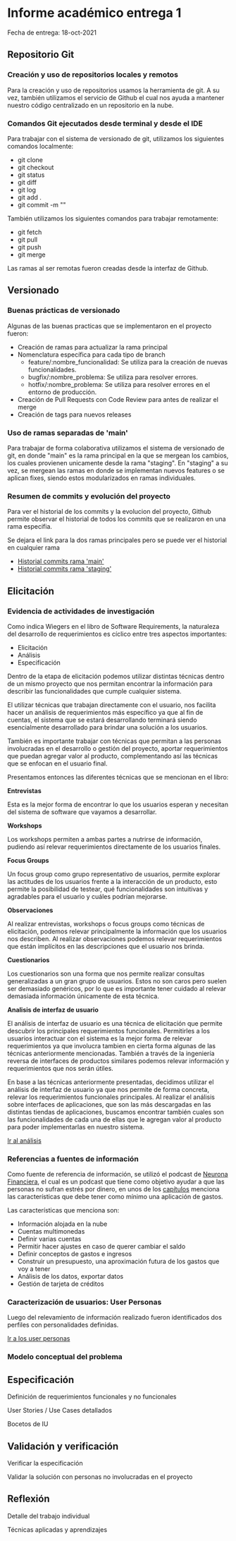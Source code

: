 # Informe académico entrega 1
Fecha de entrega: 18-oct-2021

## Repositorio Git

### Creación y uso de repositorios locales y remotos

Para la creación y uso de repositorios usamos la herramienta de git. A su vez, también utilizamos el servicio de Github el cual nos ayuda a mantener nuestro código centralizado en un repositorio en la nube.

### Comandos Git ejecutados desde terminal y desde el IDE

Para trabajar con el sistema de versionado de git, utilizamos los siguientes comandos localmente:
- git clone
- git checkout
- git status
- git diff
- git log
- git add .
- git commit -m ""

También utilizamos los siguientes comandos para trabajar remotamente:
- git fetch
- git pull
- git push
- git merge

Las ramas al ser remotas fueron creadas desde la interfaz de Github.

## Versionado

### Buenas prácticas de versionado

Algunas de las buenas practicas que se implementaron en el proyecto fueron:

- Creación de ramas para actualizar la rama principal
- Nomenclatura específica para cada tipo de branch
    - feature/:nombre_funcionalidad: Se utiliza para la creación de nuevas funcionalidades.
    - bugfix/:nombre_problema: Se utiliza para resolver errores.
    - hotfix/:nombre_problema: Se utiliza para resolver errores en el entorno de producción.
- Creación de Pull Requests con Code Review para antes de realizar el merge
- Creación de tags para nuevos releases

### Uso de ramas separadas de 'main'

Para trabajar de forma colaborativa utilizamos el sistema de versionado de git, en donde "main" es la rama principal en la que se mergean los cambios, los cuales provienen unicamente desde la rama "staging".
En "staging" a su vez, se mergean las ramas en donde se implementan nuevos features o se aplican fixes, siendo estos modularizados en ramas individuales.

### Resumen de commits y evolución del proyecto

Para ver el historial de los commits y la evolucion del proyecto, Github permite observar el historial de todos los commits que se realizaron en una rama especifia.

Se dejara el link para la dos ramas principales pero se puede ver el historial en cualquier rama

- [Historial commits rama 'main'](https://github.com/ORT-FIS-202108/proyecto-grupo-2-mayer-tosar/commits/main)
- [Historial commits rama 'staging'](https://github.com/ORT-FIS-202108/proyecto-grupo-2-mayer-tosar/commits/staging)
  
## Elicitación

### Evidencia de actividades de investigación

Como indica Wiegers en el libro de Software Requirements, la naturaleza del desarrollo de requerimientos es cíclico entre tres aspectos importantes:

- Elicitación
- Análisis
- Especificación

Dentro de la etapa de elicitación podemos utilizar distintas técnicas dentro de un mismo proyecto que nos permitan encontrar la información para describir las funcionalidades que cumple cualquier sistema.

El utilizar técnicas que trabajan directamente con el usuario, nos facilita hacer un análisis de requerimientos más específico ya que al fin de cuentas, el sistema que se estará desarrollando terminará siendo esencialmente desarrollado para brindar una solución a los usuarios.

También es importante trabajar con técnicas que permitan a las personas involucradas en el desarrollo o gestión del proyecto, aportar requerimientos que puedan agregar valor al producto, complementando así las técnicas que se enfocan en el usuario final.

Presentamos entonces las diferentes técnicas que se mencionan en el libro:

__Entrevistas__

Esta es la mejor forma de encontrar lo que los usuarios esperan y necesitan del sistema de software que vayamos a desarrollar.

__Workshops__

Los workshops permiten a ambas partes a nutrirse de información, pudiendo así relevar requerimientos directamente de los usuarios finales.

__Focus Groups__

Un focus group como grupo representativo de usuarios, permite explorar las actitudes de los usuarios frente a la interacción de un producto, esto permite la posibilidad de testear, qué funcionalidades son intuitivas y agradables para el usuario y cuáles podrían mejorarse.

__Observaciones__

Al realizar entrevistas, workshops o focus groups como técnicas de elicitación, podemos relevar principalmente la información que los usuarios nos describen. Al realizar observaciones podemos relevar requerimientos que están implícitos en las descripciones que el usuario nos brinda.

__Cuestionarios__

Los cuestionarios son una forma que nos permite realizar consultas generalizadas a un gran grupo de usuarios. Estos no son caros pero suelen ser demasiado genéricos, por lo que es importante tener cuidado al relevar demasiada información únicamente de esta técnica.

__Analisis de interfaz de usuario__

El análisis de interfaz de usuario es una técnica de elicitación que permite descubrir los principales requerimientos funcionales. Permitirles a los usuarios interactuar con el sistema es la mejor forma de relevar requerimientos ya que involucra tambien en cierta forma algunas de las técnicas anteriormente mencionadas.
También a través de la ingeniería reversa de interfaces de productos similares podemos relevar información y requerimientos que nos serán útiles.

En base a las técnicas anteriormente presentadas, decidimos utilizar el análisis de interfaz de usuario ya que nos permite de forma concreta, relevar los requerimientos funcionales principales.
Al realizar el análisis sobre interfaces de aplicaciones, que son las más descargadas en las distintas tiendas de aplicaciones, buscamos encontrar también cuales son las funcionalidades de cada una de ellas que le agregan valor al producto para poder implementarlas en nuestro sistema.

[Ir al análisis](./investigacion/README.md)

### Referencias a fuentes de información

Como fuente de referencia de información, se utilizó el podcast de [Neurona Financiera](https://neuronafinanciera.com/), el cual es un podcast que tiene como objetivo ayudar a que las personas no sufran estrés por dinero, en unos de los [capítulos](https://neuronafinanciera.com/169/) menciona las características que debe tener como mínimo una aplicación de gastos.

Las características que menciona son:
- Información alojada en la nube
- Cuentas multimonedas
- Definir varias cuentas
- Permitir hacer ajustes en caso de querer cambiar el saldo
- Definir conceptos de gastos e ingresos
- Construir un presupuesto, una aproximación futura de los gastos que voy a tener
- Análisis de los datos, exportar datos
- Gestión de tarjeta de créditos

### Caracterización de usuarios: User Personas

Luego del relevamiento de información realizado fueron identificados dos perfiles con personalidades definidas.

[Ir a los user personas](./userpersonas/README.md)

### Modelo conceptual del problema

## Especificación

Definición de requerimientos funcionales y no funcionales

User Stories / Use Cases detallados

Bocetos de IU

## Validación y verificación

Verificar la especificación

Validar la solución con personas no involucradas en el proyecto

## Reflexión

Detalle del trabajo individual

Técnicas aplicadas y aprendizajes